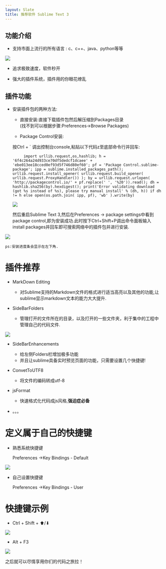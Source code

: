 ```yaml
---
layout: Slate
title: 推荐软件 Sublime Text 3
---
```


## [](header-1) 功能介绍

*   支持市面上流行的所有语言 :
    c、c++、java、python等等

![](https://github.com/MuaJacky/swi-homework/raw/gh-pages/Sublime/Code_Support.jpg)

*   追求极致速度，软件秒开

*   强大的插件系统，插件用的你眼花缭乱

## [](header-2) 插件功能

*   安装插件包的两种方法:
    - 直接安装:直接下载插件包然后解压缩到Packages目录   
    (找不到可以根据步骤:Preferences->Browse Packages)

    - Package Control安装:  

    按Ctrl + ` 调出控制台console,粘贴以下代码z至底部命令行并回车:  



             import urllib.request,os,hashlib; h = '6f4c264a24d933ce70df5dedcf1dcaee' + 'ebe013ee18cced0ef93d5f746d80ef60'; pf = 'Package Control.sublime-package'; ipp = sublime.installed_packages_path(); urllib.request.install_opener( urllib.request.build_opener( urllib.request.ProxyHandler()) ); by = urllib.request.urlopen( 'http://packagecontrol.io/' + pf.replace(' ', '%20')).read(); dh = hashlib.sha256(by).hexdigest(); print('Error validating download (got %s instead of %s), please try manual install' % (dh, h)) if dh != h else open(os.path.join( ipp, pf), 'wb' ).write(by)    


    ![](https://github.com/MuaJacky/swi-homework/raw/gh-pages/Sublime/Console.jpg) 


    然后重启Sublime Text 3,然后在Preferences -> package settings中看到package control,即为安装成功.此时按下Ctrl+Shift+P调出命令面板输入install packages并回车即可搜索网络中的插件包并进行安装.   

![](https://github.com/MuaJacky/swi-homework/raw/gh-pages/Sublime/install_packages.jpg)

    ps:安装进度条会显示在左下角.

# [](header-3) 插件推荐

*   MarkDown Editing

    -   对Sublime支持的Markdown文件的格式进行适当高亮以及其他的功能,让sublime显示markdown文本的能力大大提升.

*   SideBarFolders

    -   管理打开的文件所在的目录，以及打开的一些文件夹，利于集中的工程中管理自己的代码文件.

![](https://github.com/MuaJacky/swi-homework/raw/gh-pages/Sublime/SideBar.jpg)

*   SideBarEnhancements

    -   给左侧Folders栏增加极多功能
    -   并且让sublime具备实时预览页面的功能，只需要设置几个快捷键!

*   ConvetToUTF8

    -   将文件的编码转成utf-8

*   jsFormat

    -   快速格式化代码成js风格,**强迫症必备**

*   。。。

# [](header-3) 定义属于自己的快捷键

*   熟悉系统快捷键

    Preferences ->Key Bindings - Default

![](https://github.com/MuaJacky/swi-homework/raw/gh-pages/Sublime/KeyBindings.jpg)

*   自己设置快捷键

    Preferences ->Key Bindings - User

# [](header-4) 快捷键示例

*   Ctrl + Shift + ⬆/⬇

![](https://github.com/MuaJacky/swi-homework/raw/gh-pages/Sublime/move_line.gif)

*   Alt + F3

![](https://github.com/MuaJacky/swi-homework/raw/gh-pages/Sublime/Alt+F3.gif)

之后就可以尽情享用你们的代码之旅拉！